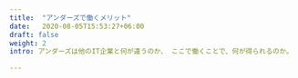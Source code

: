 ```yaml
---
title:  "アンダーズで働くメリット"
date:   2020-08-05T15:53:27+06:00
draft: false
weight: 2
intro: アンダーズは他のIT企業と何が違うのか、 ここで働くことで、何が得られるのか。 興味を持ったあなたが感じる「知りたい」に答えます。

---
```

